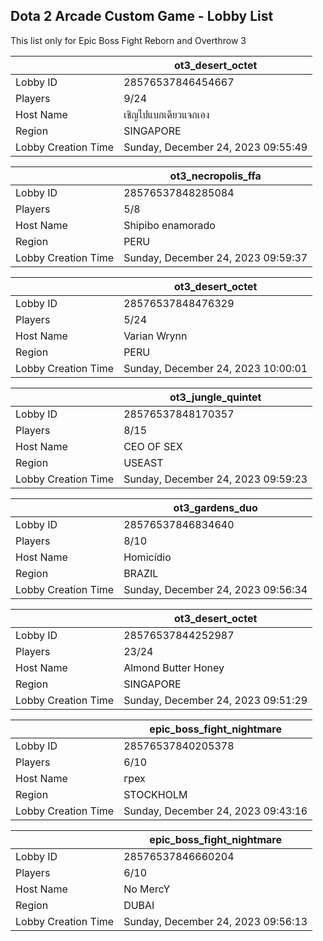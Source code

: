 ## Dota 2 Arcade Custom Game - Lobby List

This list only for Epic Boss Fight Reborn and Overthrow 3

|  | ot3_desert_octet |
| ------ | ------ |
| Lobby ID | 28576537846454667 |
| Players | 9/24 |
| Host Name | เชิญไปแบกเดียวแจกเอง |
| Region | SINGAPORE |
| Lobby Creation Time | Sunday, December 24, 2023 09:55:49 |


|  | ot3_necropolis_ffa |
| ------ | ------ |
| Lobby ID | 28576537848285084 |
| Players | 5/8 |
| Host Name | Shipibo enamorado |
| Region | PERU |
| Lobby Creation Time | Sunday, December 24, 2023 09:59:37 |


|  | ot3_desert_octet |
| ------ | ------ |
| Lobby ID | 28576537848476329 |
| Players | 5/24 |
| Host Name | Varian Wrynn |
| Region | PERU |
| Lobby Creation Time | Sunday, December 24, 2023 10:00:01 |


|  | ot3_jungle_quintet |
| ------ | ------ |
| Lobby ID | 28576537848170357 |
| Players | 8/15 |
| Host Name | CEO OF SEX |
| Region | USEAST |
| Lobby Creation Time | Sunday, December 24, 2023 09:59:23 |


|  | ot3_gardens_duo |
| ------ | ------ |
| Lobby ID | 28576537846834640 |
| Players | 8/10 |
| Host Name | Homicídio |
| Region | BRAZIL |
| Lobby Creation Time | Sunday, December 24, 2023 09:56:34 |


|  | ot3_desert_octet |
| ------ | ------ |
| Lobby ID | 28576537844252987 |
| Players | 23/24 |
| Host Name | Almond Butter Honey |
| Region | SINGAPORE |
| Lobby Creation Time | Sunday, December 24, 2023 09:51:29 |


|  | epic_boss_fight_nightmare |
| ------ | ------ |
| Lobby ID | 28576537840205378 |
| Players | 6/10 |
| Host Name | грех |
| Region | STOCKHOLM |
| Lobby Creation Time | Sunday, December 24, 2023 09:43:16 |


|  | epic_boss_fight_nightmare |
| ------ | ------ |
| Lobby ID | 28576537846660204 |
| Players | 6/10 |
| Host Name | No MercY |
| Region | DUBAI |
| Lobby Creation Time | Sunday, December 24, 2023 09:56:13 |


